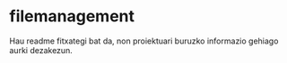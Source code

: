 # filemanagement
Hau readme fitxategi bat da, non proiektuari buruzko informazio gehiago aurki dezakezun.
